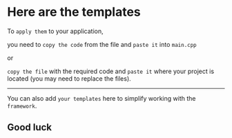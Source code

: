 # Here are the templates

To `apply them` to your application, 

you need to `copy the code` from the file and `paste it` into `main.cpp`

or 

`copy the file` with the required code and `paste it` where your project is located (you may need to replace the files).

---

You can also add `your templates` here to simplify working with the `framework`.

## Good luck
